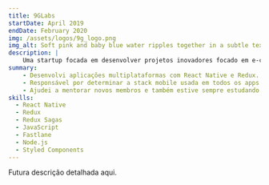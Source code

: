 ```yaml
---
title: 9GLabs
startDate: April 2019
endDate: February 2020
img: /assets/logos/9g_logo.png
img_alt: Soft pink and baby blue water ripples together in a subtle texture.
description: |
    Uma startup focada em desenvolver projetos inovadores focado em e-commerce,
summary:
    - Desenvolvi aplicações multiplataformas com React Native e Redux.
    - Responsável por determinar a stack mobile usada em todos os apps.
    - Ajudei a mentorar novos membros e também estive sempre estudando soluções para um ambiente de desenvolvimento rápido.
skills:
  - React Native
  - Redux
  - Redux Sagas
  - JavaScript
  - Fastlane
  - Node.js
  - Styled Components
---
```


Futura descrição detalhada aqui.
